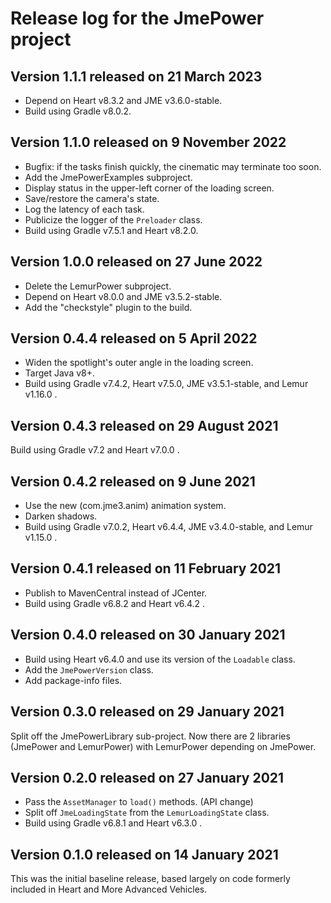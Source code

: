 # Release log for the JmePower project

## Version 1.1.1 released on 21 March 2023

+ Depend on Heart v8.3.2 and JME v3.6.0-stable.
+ Build using Gradle v8.0.2.

## Version 1.1.0 released on 9 November 2022

+ Bugfix:  if the tasks finish quickly, the cinematic may terminate too soon.
+ Add the JmePowerExamples subproject.
+ Display status in the upper-left corner of the loading screen.
+ Save/restore the camera's state.
+ Log the latency of each task.
+ Publicize the logger of the `Preloader` class.
+ Build using Gradle v7.5.1 and Heart v8.2.0.

## Version 1.0.0 released on 27 June 2022

+ Delete the LemurPower subproject.
+ Depend on Heart v8.0.0 and JME v3.5.2-stable.
+ Add the "checkstyle" plugin to the build.

## Version 0.4.4 released on 5 April 2022

+ Widen the spotlight's outer angle in the loading screen.
+ Target Java v8+.
+ Build using Gradle v7.4.2, Heart v7.5.0, JME v3.5.1-stable,
  and Lemur v1.16.0 .

## Version 0.4.3 released on 29 August 2021

Build using Gradle v7.2 and Heart v7.0.0 .

## Version 0.4.2 released on 9 June 2021

+ Use the new (com.jme3.anim) animation system.
+ Darken shadows.
+ Build using Gradle v7.0.2, Heart v6.4.4, JME v3.4.0-stable,
  and Lemur v1.15.0 .

## Version 0.4.1 released on 11 February 2021

+ Publish to MavenCentral instead of JCenter.
+ Build using Gradle v6.8.2 and Heart v6.4.2 .

## Version 0.4.0 released on 30 January 2021

+ Build using Heart v6.4.0 and use its version of the `Loadable` class.
+ Add the `JmePowerVersion` class.
+ Add package-info files.

## Version 0.3.0 released on 29 January 2021

Split off the JmePowerLibrary sub-project.  Now there are 2 libraries
(JmePower and LemurPower) with LemurPower depending on JmePower.

## Version 0.2.0 released on 27 January 2021

+ Pass the `AssetManager` to `load()` methods. (API change)
+ Split off `JmeLoadingState` from the `LemurLoadingState` class.
+ Build using Gradle v6.8.1 and Heart v6.3.0 .

## Version 0.1.0 released on 14 January 2021

This was the initial baseline release, based largely on code formerly
included in Heart and More Advanced Vehicles.